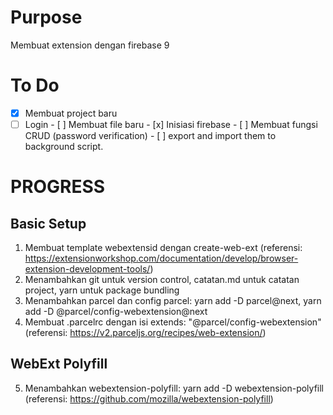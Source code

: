 # Purpose
Membuat extension dengan firebase 9

# To Do
- [x] Membuat project baru
- [ ] Login
      - [ ] Membuat file baru
      - [x] Inisiasi firebase
      - [ ] Membuat fungsi CRUD (password verification)
      - [ ] export and import them to background script.

# PROGRESS
## Basic Setup
1.  Membuat template webextensid dengan create-web-ext
(referensi: https://extensionworkshop.com/documentation/develop/browser-extension-development-tools/)
2.  Menambahkan git untuk version control, catatan.md untuk catatan project, yarn untuk package bundling
3.  Menambahkan parcel dan config parcel: yarn add -D parcel@next, yarn add -D @parcel/config-webextension@next
4.  Membuat .parcelrc dengan isi extends: "@parcel/config-webextension"
(referensi: https://v2.parceljs.org/recipes/web-extension/)

## WebExt Polyfill
5.  Menambahkan webextension-polyfill: yarn add -D webextension-polyfill
(referensi: https://github.com/mozilla/webextension-polyfill)

